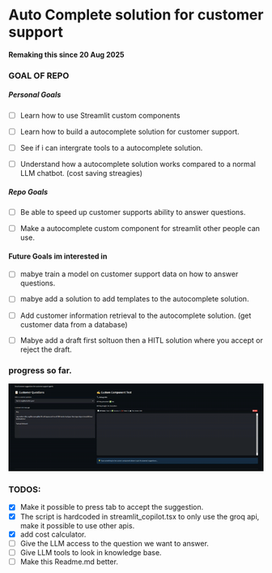 # Auto Complete solution for customer support 
**Remaking this since 20 Aug 2025**

### GOAL OF REPO
##### Personal Goals
- [ ] Learn how to use Streamlit custom components
- [ ] Learn how to build a autocomplete solution for customer support.
- [ ] See if i can intergrate tools to a autocomplete solution.
- [ ] Understand how a autocomplete solution works compared to a normal LLM chatbot. (cost saving streagies)


##### Repo Goals
- [ ] Be able to speed up customer supports ability to answer questions.
- [ ] Make a autocomplete custom component for streamlit other people can use.


#### Future Goals im interested in
- [ ] mabye train a model on customer support data on how to answer questions.
- [ ] mabye add a solution to add templates to the autocomplete solution.
- [ ] Add customer information retrieval to the autocomplete solution. (get customer data from a database)
- [ ] Mabye add a draft first soltuon then a HITL solution where you accept or reject the draft.


### progress so far.
![Auto Complete Component Demo](Resources/early_autcomplete_demo.gif)



### TODOS: 
- [x] Make it possible to press tab to accept the suggestion.
- [x] The script is hardcoded in streamlit_copilot.tsx to only use the groq api, make it possible to use other apis.
- [x] add cost calculator.
- [ ] Give the LLM access to the question we want to answer.
- [ ] Give LLM tools to look in knowledge base.
- [ ] Make this Readme.md better.
